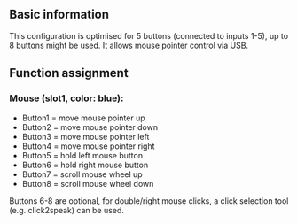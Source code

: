 ## Basic information
This configuration is optimised for 5 buttons (connected to inputs 1-5), up to 8 buttons might be used.
It allows mouse pointer control via USB.


## Function assignment

### Mouse (slot1, color: blue):
- Button1 = move mouse pointer up
- Button2 = move mouse pointer down
- Button3 = move mouse pointer left
- Button4 = move mouse pointer right
- Button5 = hold left mouse button
- Button6 = hold right mouse button
- Button7 = scroll mouse wheel up
- Button8 = scroll mouse wheel down

Buttons 6-8 are optional, for double/right mouse clicks, a click selection tool (e.g. click2speak) can be used.

